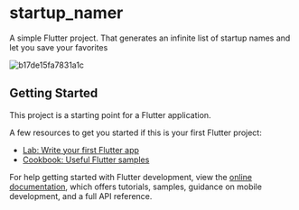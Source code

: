 # startup_namer

A simple Flutter project. That generates an infinite list of startup names and let you save your favorites

![b17de15fa7831a1c](https://user-images.githubusercontent.com/43147663/190440317-add952cf-df31-463e-89f8-cada453f2267.gif)


## Getting Started

This project is a starting point for a Flutter application.

A few resources to get you started if this is your first Flutter project:

- [Lab: Write your first Flutter app](https://docs.flutter.dev/get-started/codelab)
- [Cookbook: Useful Flutter samples](https://docs.flutter.dev/cookbook)

For help getting started with Flutter development, view the
[online documentation](https://docs.flutter.dev/), which offers tutorials,
samples, guidance on mobile development, and a full API reference.
